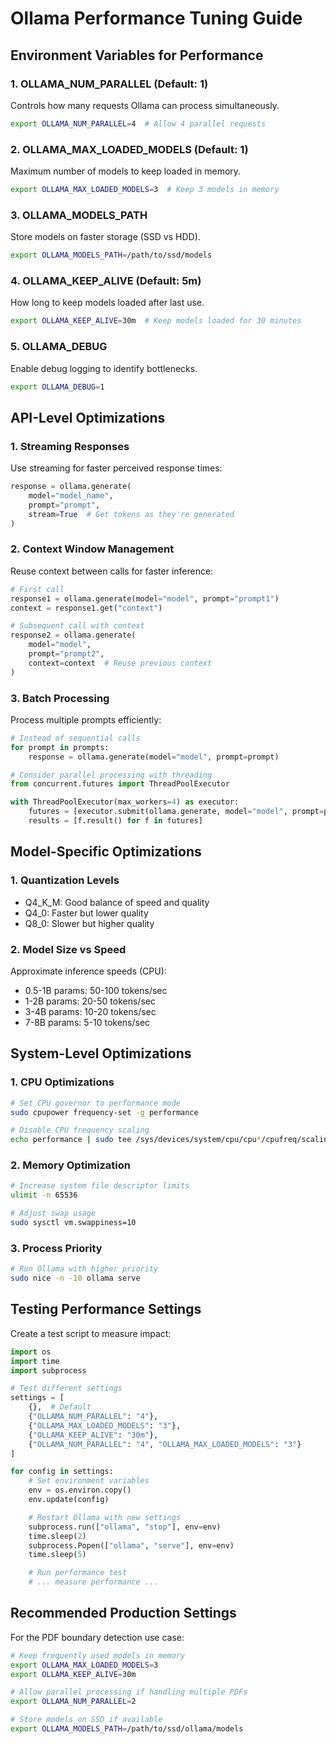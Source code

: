 # Ollama Performance Tuning Guide

## Environment Variables for Performance

### 1. **OLLAMA_NUM_PARALLEL** (Default: 1)
Controls how many requests Ollama can process simultaneously.
```bash
export OLLAMA_NUM_PARALLEL=4  # Allow 4 parallel requests
```

### 2. **OLLAMA_MAX_LOADED_MODELS** (Default: 1)
Maximum number of models to keep loaded in memory.
```bash
export OLLAMA_MAX_LOADED_MODELS=3  # Keep 3 models in memory
```

### 3. **OLLAMA_MODELS_PATH**
Store models on faster storage (SSD vs HDD).
```bash
export OLLAMA_MODELS_PATH=/path/to/ssd/models
```

### 4. **OLLAMA_KEEP_ALIVE** (Default: 5m)
How long to keep models loaded after last use.
```bash
export OLLAMA_KEEP_ALIVE=30m  # Keep models loaded for 30 minutes
```

### 5. **OLLAMA_DEBUG**
Enable debug logging to identify bottlenecks.
```bash
export OLLAMA_DEBUG=1
```

## API-Level Optimizations

### 1. **Streaming Responses**
Use streaming for faster perceived response times:
```python
response = ollama.generate(
    model="model_name",
    prompt="prompt",
    stream=True  # Get tokens as they're generated
)
```

### 2. **Context Window Management**
Reuse context between calls for faster inference:
```python
# First call
response1 = ollama.generate(model="model", prompt="prompt1")
context = response1.get("context")

# Subsequent call with context
response2 = ollama.generate(
    model="model",
    prompt="prompt2",
    context=context  # Reuse previous context
)
```

### 3. **Batch Processing**
Process multiple prompts efficiently:
```python
# Instead of sequential calls
for prompt in prompts:
    response = ollama.generate(model="model", prompt=prompt)

# Consider parallel processing with threading
from concurrent.futures import ThreadPoolExecutor

with ThreadPoolExecutor(max_workers=4) as executor:
    futures = [executor.submit(ollama.generate, model="model", prompt=p) for p in prompts]
    results = [f.result() for f in futures]
```

## Model-Specific Optimizations

### 1. **Quantization Levels**
- Q4_K_M: Good balance of speed and quality
- Q4_0: Faster but lower quality
- Q8_0: Slower but higher quality

### 2. **Model Size vs Speed**
Approximate inference speeds (CPU):
- 0.5-1B params: 50-100 tokens/sec
- 1-2B params: 20-50 tokens/sec
- 3-4B params: 10-20 tokens/sec
- 7-8B params: 5-10 tokens/sec

## System-Level Optimizations

### 1. **CPU Optimizations**
```bash
# Set CPU governor to performance mode
sudo cpupower frequency-set -g performance

# Disable CPU frequency scaling
echo performance | sudo tee /sys/devices/system/cpu/cpu*/cpufreq/scaling_governor
```

### 2. **Memory Optimization**
```bash
# Increase system file descriptor limits
ulimit -n 65536

# Adjust swap usage
sudo sysctl vm.swappiness=10
```

### 3. **Process Priority**
```bash
# Run Ollama with higher priority
sudo nice -n -10 ollama serve
```

## Testing Performance Settings

Create a test script to measure impact:
```python
import os
import time
import subprocess

# Test different settings
settings = [
    {},  # Default
    {"OLLAMA_NUM_PARALLEL": "4"},
    {"OLLAMA_MAX_LOADED_MODELS": "3"},
    {"OLLAMA_KEEP_ALIVE": "30m"},
    {"OLLAMA_NUM_PARALLEL": "4", "OLLAMA_MAX_LOADED_MODELS": "3"}
]

for config in settings:
    # Set environment variables
    env = os.environ.copy()
    env.update(config)

    # Restart Ollama with new settings
    subprocess.run(["ollama", "stop"], env=env)
    time.sleep(2)
    subprocess.Popen(["ollama", "serve"], env=env)
    time.sleep(5)

    # Run performance test
    # ... measure performance ...
```

## Recommended Production Settings

For the PDF boundary detection use case:
```bash
# Keep frequently used models in memory
export OLLAMA_MAX_LOADED_MODELS=3
export OLLAMA_KEEP_ALIVE=30m

# Allow parallel processing if handling multiple PDFs
export OLLAMA_NUM_PARALLEL=2

# Store models on SSD if available
export OLLAMA_MODELS_PATH=/path/to/ssd/ollama/models
```

